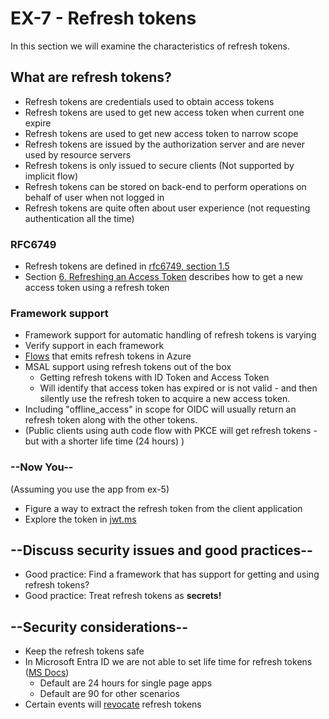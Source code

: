 # EX-7 - Refresh tokens

In this section we will examine the characteristics of refresh tokens.

## What are refresh tokens?

* Refresh tokens are credentials used to obtain access tokens
* Refresh tokens are used to get new access token when current one expire
* Refresh tokens are used to get new access token to narrow scope
* Refresh tokens are issued by the authorization server and are never used by resource servers
* Refresh tokens is only issued to secure clients (Not supported by implicit flow)
* Refresh tokens can be stored on back-end to perform operations on behalf of user when not logged in
* Refresh tokens are quite often about user experience (not requesting authentication all the time)

### RFC6749

* Refresh tokens are defined in [rfc6749, section 1.5](https://tools.ietf.org/html/rfc6749#section-1.5)
* Section [6.  Refreshing an Access Token](https://datatracker.ietf.org/doc/html/rfc6749#section-6) describes how to get a new access token using a refresh token

### Framework support

* Framework support for automatic handling of refresh tokens is varying
* Verify support in each framework
* [Flows](https://docs.microsoft.com/nb-no/azure/active-directory/develop/msal-authentication-flows#how-each-flow-emits-tokens-and-codes) that emits refresh tokens in Azure
* MSAL support using refresh tokens out of the box
  * Getting refresh tokens with ID Token and Access Token
  * Will identify that access token has expired or is not valid - and then silently use the refresh token to acquire a new access token.
* Including "offline_access" in scope for OIDC will usually return an refresh token along with the other tokens.
* (Public clients using auth code flow with PKCE will get refresh tokens - but with a shorter life time (24 hours) )

### --Now You--

(Assuming you use the app from ex-5)

* Figure a way to extract the refresh token from the client application
* Explore the token in [jwt.ms](https://jwt.ms)

## --Discuss security issues and good practices--

* Good practice: Find a framework that has support for getting and using refresh tokens?
* Good practice: Treat refresh tokens as **secrets!**

## --Security considerations--

* Keep the refresh tokens safe
* In Microsoft Entra ID we are not able to set life time for refresh tokens ([MS Docs](https://learn.microsoft.com/en-us/azure/active-directory/develop/refresh-tokens))
  * Default are 24 hours for single page apps
  * Default are 90 for other scenarios
* Certain events will [revocate](https://learn.microsoft.com/en-us/azure/active-directory/develop/refresh-tokens#revocation) refresh tokens

